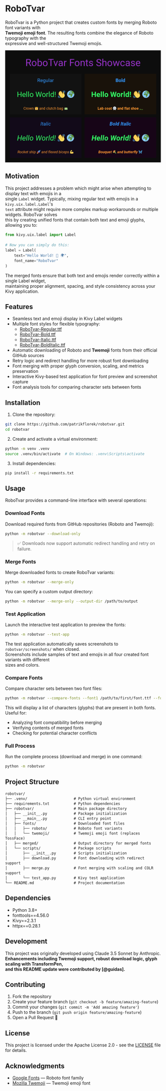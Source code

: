 # RoboTvar

RoboTvar is a Python project that creates custom fonts by merging Roboto font variants with  
**Twemoji emoji font**. The resulting fonts combine the elegance of Roboto typography with the  
expressive and well-structured Twemoji emojis.

![image](screenshot.png)

## Motivation

This project addresses a problem which might arise when attempting to display text with emojis in a  
single `Label` widget. Typically, mixing regular text with emojis in a `kivy.uix.label.Label`'s  
`text` attribute might require more complex markup workarounds or multiple widgets. RoboTvar solves  
this by creating unified fonts that contain both text and emoji glyphs, allowing you to:

```python
from kivy.uix.label import Label

# Now you can simply do this:
label = Label(
    text="Hello World! 👋 🌍",
    font_name="RoboTvar"
)
```

The merged fonts ensure that both text and emojis render correctly within a single Label widget,  
maintaining proper alignment, spacing, and style consistency across your Kivy application.

## Features

- Seamless text and emoji display in Kivy Label widgets
- Multiple font styles for flexible typography:
  - [RoboTvar-Regular.ttf](https://github.com/patrikflorek/robotvar/blob/main/robotvar/merged/RoboTvar-Regular.ttf)
  - [RoboTvar-Bold.ttf](https://github.com/patrikflorek/robotvar/blob/main/robotvar/merged/RoboTvar-Bold.ttf)
  - [RoboTvar-Italic.ttf](https://github.com/patrikflorek/robotvar/blob/main/robotvar/merged/RoboTvar-Italic.ttf)
  - [RoboTvar-BoldItalic.ttf](https://github.com/patrikflorek/robotvar/blob/main/robotvar/merged/RoboTvar-BoldItalic.ttf)
- Automatic downloading of Roboto and **Twemoji** fonts from their official GitHub sources
- Retry logic and redirect handling for more robust font downloading
- Font merging with proper glyph conversion, scaling, and metrics preservation
- Interactive Kivy-based test application for font preview and screenshot capture
- Font analysis tools for comparing character sets between fonts

## Installation

1. Clone the repository:
```bash
git clone https://github.com/patrikflorek/robotvar.git
cd robotvar
```

2. Create and activate a virtual environment:
```bash
python -m venv .venv
source .venv/bin/activate  # On Windows: .venv\Scripts\activate
```

3. Install dependencies:
```bash
pip install -r requirements.txt
```

## Usage

RoboTvar provides a command-line interface with several operations:

### Download Fonts

Download required fonts from GitHub repositories (Roboto and Twemoji):
```bash
python -m robotvar --download-only
```

> ✅ Downloads now support automatic redirect handling and retry on failure.

### Merge Fonts

Merge downloaded fonts to create RoboTvar variants:
```bash
python -m robotvar --merge-only
```

You can specify a custom output directory:
```bash
python -m robotvar --merge-only --output-dir /path/to/output
```

### Test Application

Launch the interactive test application to preview the fonts:
```bash
python -m robotvar --test-app   
```

The test application automatically saves screenshots to `robotvar/screenshots/` when closed.  
Screenshots include samples of text and emojis in all four created font variants with different  
sizes and colors.

### Compare Fonts

Compare character sets between two font files:
```bash
python -m robotvar --compare-fonts --font1 /path/to/first/font.ttf --font2 /path/to/second/font.ttf
```

This will display a list of characters (glyphs) that are present in both fonts. Useful for:
- Analyzing font compatibility before merging
- Verifying contents of merged fonts
- Checking for potential character conflicts

### Full Process

Run the complete process (download and merge) in one command:
```bash
python -m robotvar
```

## Project Structure

```
robotvar/
├── .venv/                     # Python virtual environment
├── requirements.txt           # Python dependencies
├── robotvar/                  # Main package directory
│   ├── __init__.py            # Package initialization
│   ├── __main__.py            # CLI entry point
│   ├── fonts/                 # Downloaded font files
│   │   ├── roboto/            # Roboto font variants
│   │   └── twemoji/           # Twemoji emoji font (replaces TossFace)
│   ├── merged/                # Output directory for merged fonts
│   └── scripts/               # Package scripts
│       ├── __init__.py        # Scripts initialization
│       ├── download.py        # Font downloading with redirect support
│       ├── merge.py           # Font merging with scaling and COLR support
│       └── test_app.py        # Kivy test application
└── README.md                  # Project documentation
```

## Dependencies

- Python 3.8+
- fonttools==4.56.0
- Kivy==2.3.1
- httpx==0.28.1

## Development

This project was originally developed using Claude 3.5 Sonnet by Anthropic.  
**Enhancements including Twemoji support, robust download logic, glyph scaling with TransformPen,  
and this README update were contributed by [@guidas].**

## Contributing

1. Fork the repository  
2. Create your feature branch (`git checkout -b feature/amazing-feature`)  
3. Commit your changes (`git commit -m 'Add amazing feature'`)  
4. Push to the branch (`git push origin feature/amazing-feature`)  
5. Open a Pull Request 🚀

## License

This project is licensed under the Apache License 2.0 - see the [LICENSE](LICENSE) file for details.

## Acknowledgments

- [Google Fonts](https://github.com/googlefonts/roboto-2) — Roboto font family
- [Mozilla Twemoji](https://github.com/mozilla/twemoji-colr) — Twemoji emoji font
